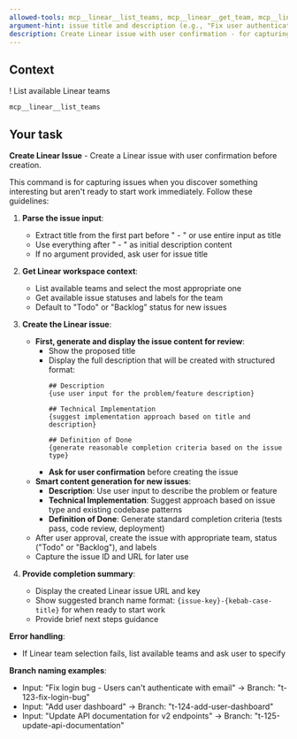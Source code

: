 ```yaml
---
allowed-tools: mcp__linear__list_teams, mcp__linear__get_team, mcp__linear__create_issue, mcp__linear__list_issue_statuses, mcp__linear__list_issue_labels
argument-hint: issue title and description (e.g., "Fix user authentication bug - Users cannot login with email")
description: Create Linear issue with user confirmation - for capturing issues when you discover something interesting
---
```


## Context

! List available Linear teams
```
mcp__linear__list_teams
```

## Your task

**Create Linear Issue** - Create a Linear issue with user confirmation before creation.

This command is for capturing issues when you discover something interesting but aren't ready to start work immediately. Follow these guidelines:

1. **Parse the issue input**:

   - Extract title from the first part before " - " or use entire input as title
   - Use everything after " - " as initial description content
   - If no argument provided, ask user for issue title

2. **Get Linear workspace context**:

   - List available teams and select the most appropriate one
   - Get available issue statuses and labels for the team
   - Default to "Todo" or "Backlog" status for new issues

3. **Create the Linear issue**:

   - **First, generate and display the issue content for review**:
     - Show the proposed title
     - Display the full description that will be created with structured format:
       ```
       ## Description
       {use user input for the problem/feature description}
       
       ## Technical Implementation
       {suggest implementation approach based on title and description}
       
       ## Definition of Done
       {generate reasonable completion criteria based on the issue type}
       ```
     - **Ask for user confirmation** before creating the issue
   - **Smart content generation for new issues**:
     - **Description**: Use user input to describe the problem or feature
     - **Technical Implementation**: Suggest approach based on issue type and existing codebase patterns
     - **Definition of Done**: Generate standard completion criteria (tests pass, code review, deployment)
   - After user approval, create the issue with appropriate team, status ("Todo" or "Backlog"), and labels
   - Capture the issue ID and URL for later use

4. **Provide completion summary**:
   - Display the created Linear issue URL and key
   - Show suggested branch name format: `{issue-key}-{kebab-case-title}` for when ready to start work
   - Provide brief next steps guidance

**Error handling**:

- If Linear team selection fails, list available teams and ask user to specify

**Branch naming examples**:

- Input: "Fix login bug - Users can't authenticate with email" → Branch: "t-123-fix-login-bug"
- Input: "Add user dashboard" → Branch: "t-124-add-user-dashboard"
- Input: "Update API documentation for v2 endpoints" → Branch: "t-125-update-api-documentation"